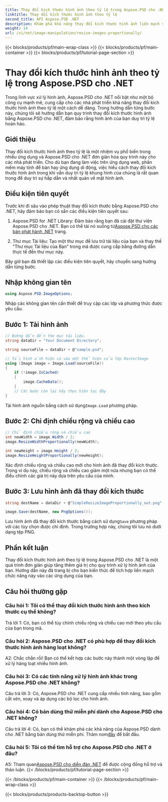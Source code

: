 ```yaml
---
title: Thay đổi kích thước hình ảnh theo tỷ lệ trong Aspose.PSD cho .NET
linktitle: Thay đổi kích thước hình ảnh theo tỷ lệ
second_title: API Aspose.PSD .NET
description: Khám phá khả năng thay đổi kích thước hình ảnh liền mạch với Aspose.PSD cho .NET. Tải xuống thư viện, làm theo hướng dẫn của chúng tôi và nâng cao khả năng xử lý hình ảnh của bạn.
weight: 14
url: /vi/net/image-manipulation/resize-images-proportionally/
---
```


{{< blocks/products/pf/main-wrap-class >}}
{{< blocks/products/pf/main-container >}}
{{< blocks/products/pf/tutorial-page-section >}}

# Thay đổi kích thước hình ảnh theo tỷ lệ trong Aspose.PSD cho .NET

Trong lĩnh vực xử lý hình ảnh, Aspose.PSD cho .NET nổi bật như một bộ công cụ mạnh mẽ, cung cấp cho các nhà phát triển khả năng thay đổi kích thước hình ảnh theo tỷ lệ một cách dễ dàng. Trong hướng dẫn từng bước này, chúng tôi sẽ hướng dẫn bạn quy trình thay đổi kích thước hình ảnh bằng Aspose.PSD cho .NET, đảm bảo rằng hình ảnh của bạn duy trì tỷ lệ hoàn hảo.

## Giới thiệu

Thay đổi kích thước hình ảnh theo tỷ lệ là một nhiệm vụ phổ biến trong nhiều ứng dụng và Aspose.PSD cho .NET đơn giản hóa quy trình này cho các nhà phát triển. Cho dù bạn đang làm việc trên ứng dụng web, phần mềm máy tính để bàn hay ứng dụng di động, việc hiểu cách thay đổi kích thước hình ảnh trong khi vẫn duy trì tỷ lệ khung hình của chúng là rất quan trọng để duy trì sự hấp dẫn và nhất quán về mặt hình ảnh.

## Điều kiện tiên quyết

Trước khi đi sâu vào phép thuật thay đổi kích thước bằng Aspose.PSD cho .NET, hãy đảm bảo bạn có sẵn các điều kiện tiên quyết sau:

1.  Aspose.PSD for .NET Library: Đảm bảo rằng bạn đã cài đặt thư viện Aspose.PSD cho .NET. Bạn có thể tải nó xuống từ[Aspose.PSD cho các bản phát hành .NET](https://releases.aspose.com/psd/net/) trang.

2. Thư mục Tài liệu: Tạo một thư mục để lưu trữ tài liệu của bạn và thay thế "Thư mục Tài liệu của Bạn" trong mã được cung cấp bằng đường dẫn thực tế đến thư mục này.

Bây giờ bạn đã thiết lập các điều kiện tiên quyết, hãy chuyển sang hướng dẫn từng bước.

## Nhập không gian tên

```csharp
using Aspose.PSD.ImageOptions;
```

Nhập các không gian tên cần thiết để truy cập các lớp và phương thức được yêu cầu.

## Bước 1: Tải hình ảnh

```csharp
// Đường dẫn đến thư mục tài liệu.
string dataDir = "Your Document Directory";

string sourceFile = dataDir + @"sample.psd";

// Tải hình ảnh hiện có vào một thể hiện của lớp RasterImage
using (Image image = Image.Load(sourceFile))
{
	if (!image.IsCached)
	{
		image.CacheData();
	}
	// Các bước còn lại hãy thực hiện tại đây
}
```

 Tải hình ảnh nguồn bằng cách sử dụng`Image.Load` phương pháp.

## Bước 2: Chỉ định chiều rộng và chiều cao

```csharp
// Chỉ định chiều rộng và chiều cao
int newWidth = image.Width / 2;
image.ResizeWidthProportionally(newWidth);

int newHeight = image.Height / 2;
image.ResizeHeightProportionally(newHeight);
```

Xác định chiều rộng và chiều cao mới cho hình ảnh đã thay đổi kích thước. Trong ví dụ này, chiều rộng và chiều cao giảm một nửa nhưng bạn có thể điều chỉnh các giá trị này dựa trên yêu cầu của mình.

## Bước 3: Lưu hình ảnh đã thay đổi kích thước

```csharp
string destName = dataDir + @"SimpleResizeImageProportionally_out.png";

image.Save(destName, new PngOptions());
```

 Lưu hình ảnh đã thay đổi kích thước bằng cách sử dụng`Save` phương pháp với các tùy chọn được chỉ định. Trong trường hợp này, chúng tôi lưu nó dưới dạng tệp PNG.

## Phần kết luận

Thay đổi kích thước hình ảnh theo tỷ lệ trong Aspose.PSD cho .NET là một quá trình đơn giản giúp tăng thêm giá trị cho quy trình xử lý hình ảnh của bạn. Hướng dẫn này đã trang bị cho bạn kiến thức để tích hợp liền mạch chức năng này vào các ứng dụng của bạn.

## Câu hỏi thường gặp

### Câu hỏi 1: Tôi có thể thay đổi kích thước hình ảnh theo kích thước cụ thể không?

Trả lời 1: Có, bạn có thể tùy chỉnh chiều rộng và chiều cao mới theo yêu cầu của bạn trong mã.

### Câu hỏi 2: Aspose.PSD cho .NET có phù hợp để thay đổi kích thước hình ảnh hàng loạt không?

A2: Chắc chắn rồi! Bạn có thể kết hợp các bước này thành một vòng lặp để xử lý hàng loạt nhiều hình ảnh.

### Câu hỏi 3: Có các tính năng xử lý hình ảnh khác trong Aspose.PSD cho .NET không?

Câu trả lời 3: Có, Aspose.PSD cho .NET cung cấp nhiều tính năng, bao gồm cắt xén, xoay và áp dụng các bộ lọc cho hình ảnh.

### Câu hỏi 4: Có bản dùng thử miễn phí dành cho Aspose.PSD cho .NET không?

 Câu trả lời 4: Có, bạn có thể khám phá các khả năng của Aspose.PSD dành cho .NET bằng bản dùng thử miễn phí. Thăm nom[đây](https://releases.aspose.com/) để bắt đầu.

### Câu hỏi 5: Tôi có thể tìm hỗ trợ cho Aspose.PSD cho .NET ở đâu?

 A5: Tham quan[Aspose.PSD cho diễn đàn .NET](https://forum.aspose.com/c/psd/34) để được cộng đồng hỗ trợ và thảo luận.
{{< /blocks/products/pf/tutorial-page-section >}}

{{< /blocks/products/pf/main-container >}}
{{< /blocks/products/pf/main-wrap-class >}}

{{< blocks/products/products-backtop-button >}}
